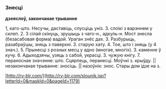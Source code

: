 ### Знесці
**дзеяслоў, закончанае трыванне**

1, каго-што. Несучы, даставіць, спусціць уніз. З. слоікі з варэннем у склеп. 2. З сілай скінуць, зрушыць з чаго-н., адкуль-н. Мост знесла (безасабовая форма) вадой. Ураган знёс дах. 3. Разбурыць, разабраўшы, зняць з паверхні. З. старую хату. 4. Тое, што і зняць (у 4 знач.). 5. Прынесці з розных месц у адно (многае, многіх). З. каменне ў кучу. 6. Адыходзячы, узяць з сабой, украсці. З. чужую кнігу. 7. пераноснае значэнне: што. Сцярпець, перанесці. Моўчкі з. крыўду. || незакончанае трыванне: зносіць. || назоўнік: знос. Стары дом ідзе на з.

<a rel="author">[http://rv-blr.com/](http://rv-blr.com/slounik.jsp?letterId=0&maskId=0&pageId=1179)</a>
